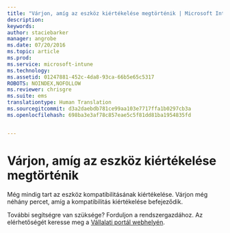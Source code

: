 ```yaml
---
title: "Várjon, amíg az eszköz kiértékelése megtörténik | Microsoft Intune"
description: 
keywords: 
author: staciebarker
manager: angrobe
ms.date: 07/20/2016
ms.topic: article
ms.prod: 
ms.service: microsoft-intune
ms.technology: 
ms.assetid: 01247881-452c-4da8-93ca-66b5e65c5317
ROBOTS: NOINDEX,NOFOLLOW
ms.reviewer: chrisgre
ms.suite: ems
translationtype: Human Translation
ms.sourcegitcommit: d3a2daebdb781ce99aa103e7717ffa1b0297cb3a
ms.openlocfilehash: 698ba3e3af78c857eae5c5f81dd81ba1954835fd


---
```


# Várjon, amíg az eszköz kiértékelése megtörténik
Még mindig tart az eszköz kompatibilitásának kiértékelése. Várjon még néhány percet, amíg a kompatibilitás kiértékelése befejeződik.

További segítségre van szüksége? Forduljon a rendszergazdához. Az elérhetőségét keresse meg a [Vállalati portál webhelyén](http://portal.manage.microsoft.com).



<!--HONumber=Aug16_HO4-->


